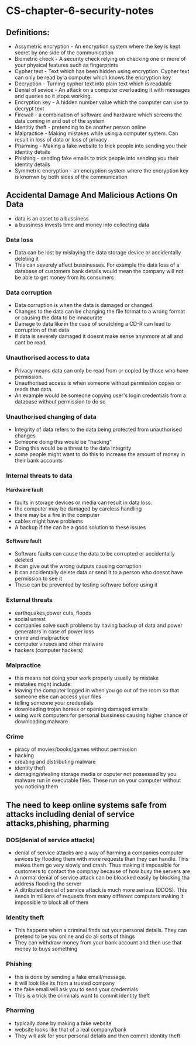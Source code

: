# CS-chapter-6-security-notes
## Definitions:
*  Assymetric encryption - An encryption system where the key is kept secret by one side of the communication
*  Biometric check - A security check relying on checking one or more of your physical features such as fingerprints
*  Cypher text - Text which has been hidden using encryption. Cypher text can only be read by a computer which knows the encryption key
*  Decryption - Turning cypher text into plain text which is readable
*  Denial of sevice - An attack on a computer overloading it with messages and queries so it stops working.
*  Encryption key - A hidden number value which the computer can use to decrypt text
*  Firewall - a combination of software and hardware which screens the data coming in and out of the system
*  Identitiy theft - pretending to be another person online
*  Malpractice - Making mistakes while using a computer system. Can result in loss of data or loss of privacy
*  Pharming - Making a fake website to trick people into sending you their identity details
*  Phishing - sending fake emails to trick people into sending you their identity details
*  Symmetric encryption - an encryption system where the encryption key is knonwn by both sides of the communication
## Accidental Damage And Malicious Actions On Data
*  data is an asset to a bussiness
*  a bussiness invests time and money into collecting data
### Data loss
*  Data can be lost by mislaying the data storage device or accidentally deleting it
*  This can severely affect bussinesses. For example the data loss of a database of customers bank details would mean the company will not be able to get money from its consumers
### Data corruption
*  Data corruption is when the data is damaged or changed.
*  Changes to the data can be changing the file format to a wrong format or causing the data to be innacurate
*  Damage to data like in the case of scratching a CD-R can lead to corruption of that data
*  If data is severely damaged it doesnt make sense anynmore at all and cant be read.
### Unauthorised access to data
*  Privacy means data can only be read from or copied by those who have permission.
*  Unauthorised access is when someone without permission copies or reads that data. 
*  An example would be someone copying user's login credentials from a database without permission to do so
### Unauthorised changing of data
*  Integrity of data refers to the data being protected from unauthorised changes
*  Someone doing this would be "hacking"
*  Doing this would be a threat to the data integrity
*  some people might want to do this to increase the amount of money in their bank accounts
### Internal threats to data
#### Hardware fault
*  faults in storage devices or media can result in data loss.
*  the computer may be damaged by careless handling
*  there may be a fire in the computer
*  cables might have problems
*  A backup if the can be a good solution to these issues
#### Software fault
*  Software faults can cause the data to be corrupted or accidentally deleted
*  it can give out the wrong outputs causing corruption
*  It can accidentally delete data or send it to a person who doesnt have permission to see it
*  These can be prevented by testing software before using it
### External threats
*  earthquakes,power cuts, floods
*  social unrest
*  companies solve such problems by having backup of data and power generators in case of power loss
*  crime and malpractice
*  computer viruses and other malware
*  hackers (computer hackers)
### Malpractice
*  this means not doing your work properly usually by mistake
*  mistakes might include:
*  leaving the computer logged in when you go out of the room so that  someone else can access your files
*  telling someone your credentials
*  downloading trojan horses or opening damaged emails
*  using work computers for personal bussiness causing higher chance of downloading malware
### Crime
*  piracy of movies/books/games without permission
*  hacking
*  creating and distributing malware
*  identity theft
*  damaging/stealing storage media or coputer not possessed by you
malware run in executable files. These run on your computer without you noticing them
## The need to keep online systems safe from attacks including denial of service attacks,phishing, pharming
### DOS(denial of service attacks)
*  denial of service attacks are a way of harming  a companies computer sevices by flooding them with more requests than they can handle. This makes them go very slowly and crash. Thus making it impossible for customers to contact the compnay because of how busy the servers are
*  A normal denial of service attack can be bloacked easily by blocking tha address flooding the server
*  A ditributed denial of service attack is much more serious (DDOS). This sends in millions of requests from many different computers making it impossible to block all of them
### Identity theft
*  This happens when a criminal finds out your personal details. They can pretend to be you online and do all sorts of things
*  They can withdraw money from your bank account and then use that money to buys something
### Phishing
*  this is done by sending a fake email/message.
*  it will look like its from a trusted company
*  the fake email will ask you to send your credentials
*  This is a trick the criminals want to commit identity theft
### Pharming
*  typically done by making a fake website
*  website looks like that of a real company/bank
*  They will ask for your personal details and then commit identity theft
